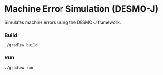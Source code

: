 # Machine Error Simulation (DESMO-J)

Simulates machine errors using the DESMO-J framework.

### Build
```bash
./gradlew build
```

### Run
```bash
./gradlew run
```
